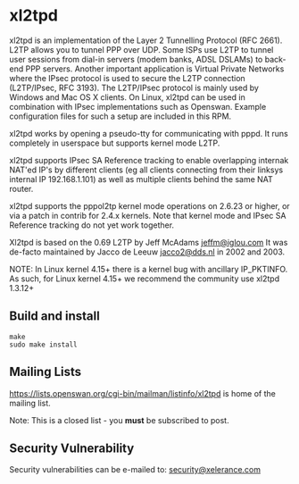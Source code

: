 # xl2tpd

xl2tpd is an implementation of the Layer 2 Tunnelling Protocol (RFC 2661).
L2TP allows you to tunnel PPP over UDP. Some ISPs use L2TP to tunnel user
sessions from dial-in servers (modem banks, ADSL DSLAMs) to back-end PPP
servers. Another important application is Virtual Private Networks where
the IPsec protocol is used to secure the L2TP connection (L2TP/IPsec,
RFC 3193). The L2TP/IPsec protocol is mainly used by Windows and
Mac OS X clients. On Linux, xl2tpd can be used in combination with IPsec
implementations such as Openswan.
Example configuration files for such a setup are included in this RPM.

xl2tpd works by opening a pseudo-tty for communicating with pppd.
It runs completely in userspace but supports kernel mode L2TP.

xl2tpd supports IPsec SA Reference tracking to enable overlapping internak
NAT'ed IP's by different clients (eg all clients connecting from their
linksys internal IP 192.168.1.101) as well as multiple clients behind
the same NAT router.

xl2tpd supports the pppol2tp kernel mode operations on 2.6.23 or higher,
or via a patch in contrib for 2.4.x kernels. Note that kernel mode and
IPsec SA Reference tracking do not yet work together.

Xl2tpd is based on the 0.69 L2TP by Jeff McAdams <jeffm@iglou.com>
It was de-facto maintained by Jacco de Leeuw <jacco2@dds.nl> in 2002 and 2003.

NOTE: In Linux kernel 4.15+ there is a kernel bug with ancillary IP_PKTINFO.
      As such, for Linux kernel 4.15+ we recommend the community use xl2tpd
      1.3.12+

## Build and install
    make
    sudo make install

## Mailing Lists

https://lists.openswan.org/cgi-bin/mailman/listinfo/xl2tpd is home of the mailing list.

Note: This is a closed list - you **must** be subscribed to post.

## Security Vulnerability

Security vulnerabilities can be e-mailed to: security@xelerance.com

